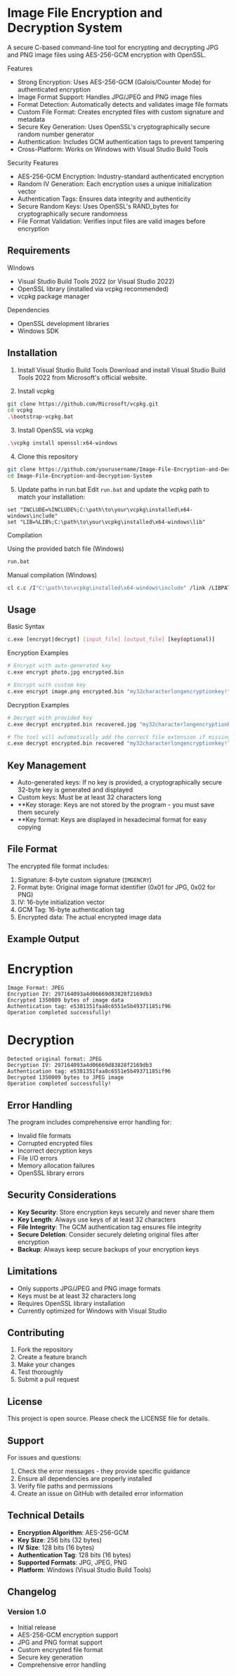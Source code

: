 # Image File Encryption and Decryption System

A secure C-based command-line tool for encrypting and decrypting JPG and PNG image files using AES-256-GCM encryption with OpenSSL.

Features

- Strong Encryption: Uses AES-256-GCM (Galois/Counter Mode) for authenticated encryption
- Image Format Support: Handles JPG/JPEG and PNG image files
- Format Detection: Automatically detects and validates image file formats
- Custom File Format: Creates encrypted files with custom signature and metadata
- Secure Key Generation: Uses OpenSSL's cryptographically secure random number generator
- Authentication: Includes GCM authentication tags to prevent tampering
- Cross-Platform: Works on Windows with Visual Studio Build Tools

Security Features

- AES-256-GCM Encryption: Industry-standard authenticated encryption
- Random IV Generation: Each encryption uses a unique initialization vector
- Authentication Tags: Ensures data integrity and authenticity
- Secure Random Keys: Uses OpenSSL's RAND_bytes for cryptographically secure randomness
- File Format Validation: Verifies input files are valid images before encryption

## Requirements

Windows
- Visual Studio Build Tools 2022 (or Visual Studio 2022)
- OpenSSL library (installed via vcpkg recommended)
- vcpkg package manager

Dependencies
- OpenSSL development libraries
- Windows SDK

## Installation

1. Install Visual Studio Build Tools
Download and install Visual Studio Build Tools 2022 from Microsoft's official website.

2. Install vcpkg
```bash
git clone https://github.com/Microsoft/vcpkg.git
cd vcpkg
.\bootstrap-vcpkg.bat
```

3. Install OpenSSL via vcpkg
```bash
.\vcpkg install openssl:x64-windows
```

4. Clone this repository
```bash
git clone https://github.com/yourusername/Image-File-Encryption-and-Decryption-System.git
cd Image-File-Encryption-and-Decryption-System
```

5. Update paths in run.bat
Edit `run.bat` and update the vcpkg path to match your installation:
```batch
set "INCLUDE=%INCLUDE%;C:\path\to\your\vcpkg\installed\x64-windows\include"
set "LIB=%LIB%;C:\path\to\your\vcpkg\installed\x64-windows\lib"
```

Compilation

Using the provided batch file (Windows)
```bash
run.bat
```

Manual compilation (Windows)
```bash
cl c.c /I"C:\path\to\vcpkg\installed\x64-windows\include" /link /LIBPATH:"C:\path\to\vcpkg\installed\x64-windows\lib" libssl.lib libcrypto.lib
```

## Usage

Basic Syntax
```bash
c.exe [encrypt|decrypt] [input_file] [output_file] [key(optional)]
```

Encryption Examples
```bash
# Encrypt with auto-generated key
c.exe encrypt photo.jpg encrypted.bin

# Encrypt with custom key
c.exe encrypt image.png encrypted.bin "my32characterlongencryptionkey!"
```

Decryption Examples
```bash
# Decrypt with provided key
c.exe decrypt encrypted.bin recovered.jpg "my32characterlongencryptionkey!"

# The tool will automatically add the correct file extension if missing
c.exe decrypt encrypted.bin recovered "my32characterlongencryptionkey!"
```

## Key Management

- Auto-generated keys: If no key is provided, a cryptographically secure 32-byte key is generated and displayed
- Custom keys: Must be at least 32 characters long
- **Key storage: Keys are not stored by the program - you must save them securely
- **Key format: Keys are displayed in hexadecimal format for easy copying

## File Format

The encrypted file format includes:
1. Signature: 8-byte custom signature (`IMGENCRY`)
2. Format byte: Original image format identifier (0x01 for JPG, 0x02 for PNG)
3. IV: 16-byte initialization vector
4. GCM Tag: 16-byte authentication tag
5. Encrypted data: The actual encrypted image data

## Example Output

# Encryption
```
Image Format: JPEG
Encryption IV: 297164093a4d06669d83828f2169db3
Encrypted 1350009 bytes of image data
Authentication tag: e5381351faa8c6551e5b49371185if96
Operation completed successfully!
```

# Decryption
```
Detected original format: JPEG
Decryption IV: 297164093a4d06669d83828f2169db3
Authentication tag: e5381351faa8c6551e5b49371185if96
Decrypted 1350009 bytes to JPEG image
Operation completed successfully!
```

## Error Handling

The program includes comprehensive error handling for:
- Invalid file formats
- Corrupted encrypted files
- Incorrect decryption keys
- File I/O errors
- Memory allocation failures
- OpenSSL library errors

## Security Considerations

- **Key Security**: Store encryption keys securely and never share them
- **Key Length**: Always use keys of at least 32 characters
- **File Integrity**: The GCM authentication tag ensures file integrity
- **Secure Deletion**: Consider securely deleting original files after encryption
- **Backup**: Always keep secure backups of your encryption keys

## Limitations

- Only supports JPG/JPEG and PNG image formats
- Keys must be at least 32 characters long
- Requires OpenSSL library installation
- Currently optimized for Windows with Visual Studio

## Contributing

1. Fork the repository
2. Create a feature branch
3. Make your changes
4. Test thoroughly
5. Submit a pull request

## License

This project is open source. Please check the LICENSE file for details.

## Support

For issues and questions:
1. Check the error messages - they provide specific guidance
2. Ensure all dependencies are properly installed
3. Verify file paths and permissions
4. Create an issue on GitHub with detailed error information

## Technical Details

- **Encryption Algorithm**: AES-256-GCM
- **Key Size**: 256 bits (32 bytes)
- **IV Size**: 128 bits (16 bytes)
- **Authentication Tag**: 128 bits (16 bytes)
- **Supported Formats**: JPG, JPEG, PNG
- **Platform**: Windows (Visual Studio Build Tools)

## Changelog

### Version 1.0
- Initial release
- AES-256-GCM encryption support
- JPG and PNG format support
- Custom encrypted file format
- Secure key generation
- Comprehensive error handling
